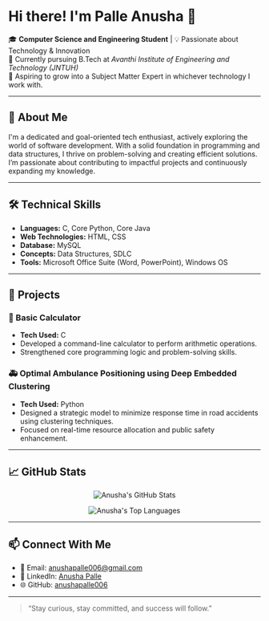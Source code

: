 # Hi there! I'm Palle Anusha 👋

🎓 **Computer Science and Engineering Student** | 💡 Passionate about Technology & Innovation  
📍 Currently pursuing B.Tech at *Avanthi Institute of Engineering and Technology (JNTUH)*  
🎯 Aspiring to grow into a Subject Matter Expert in whichever technology I work with.

---

## 🚀 About Me

I'm a dedicated and goal-oriented tech enthusiast, actively exploring the world of software development. With a solid foundation in programming and data structures, I thrive on problem-solving and creating efficient solutions. I’m passionate about contributing to impactful projects and continuously expanding my knowledge.

---

## 🛠️ Technical Skills

- **Languages:** C, Core Python, Core Java  
- **Web Technologies:** HTML, CSS  
- **Database:** MySQL  
- **Concepts:** Data Structures, SDLC  
- **Tools:** Microsoft Office Suite (Word, PowerPoint), Windows OS  

---

## 🧠 Projects

### 🧮 Basic Calculator  
- **Tech Used:** C  
- Developed a command-line calculator to perform arithmetic operations.  
- Strengthened core programming logic and problem-solving skills.

### 🚑 Optimal Ambulance Positioning using Deep Embedded Clustering  
- **Tech Used:** Python  
- Designed a strategic model to minimize response time in road accidents using clustering techniques.  
- Focused on real-time resource allocation and public safety enhancement.

---

## 📈 GitHub Stats

<p align="center">
  <img src="https://github-readme-stats.vercel.app/api?username=anushapalle006&show_icons=true&theme=github_dark&count_private=true" alt="Anusha's GitHub Stats" />
</p>

<p align="center">
  <img src="https://github-readme-stats.vercel.app/api/top-langs/?username=anushapalle006&layout=compact&theme=github_dark" alt="Anusha's Top Languages" />
</p>

---

## 📫 Connect With Me

- 📧 Email: [anushapalle006@gmail.com](mailto:anushapalle006@gmail.com)  
- 🔗 LinkedIn: [Anusha Palle](https://www.linkedin.com/in/anusha-palle-3b5933286)  
- 🌐 GitHub: [anushapalle006](https://github.com/anushapalle006)

---

> “Stay curious, stay committed, and success will follow.”


